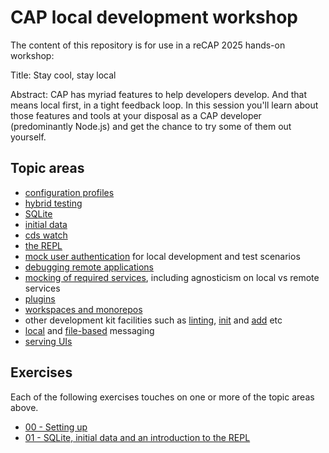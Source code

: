 # CAP local development workshop

The content of this repository is for use in a reCAP 2025 hands-on workshop:

Title: Stay cool, stay local

Abstract: CAP has myriad features to help developers develop. And that means local first, in a tight feedback loop. In this session you'll learn about those features and tools at your disposal as a CAP developer (predominantly Node.js) and get the chance to try some of them out yourself.

## Topic areas

- [configuration profiles](https://cap.cloud.sap/docs/node.js/cds-env#profiles)
- [hybrid testing](https://cap.cloud.sap/docs/advanced/hybrid-testing)
- [SQLite](https://cap.cloud.sap/docs/guides/databases-sqlite)
- [initial data](https://cap.cloud.sap/docs/guides/databases#providing-initial-data)
- [cds watch](https://cap.cloud.sap/docs/tools/cds-cli#cds-watch)
- [the REPL](https://cap.cloud.sap/docs/tools/cds-cli#cds-repl)
- [mock user authentication](https://cap.cloud.sap/docs/guides/security/authorization#prerequisite-authentication) for local development and test scenarios
- [debugging remote applications](https://cap.cloud.sap/docs/tools/cds-cli#remote-applications)
- [mocking of required services](https://cap.cloud.sap/docs/guides/using-services#mock-remote-service-as-odata-service-node-js), including agnosticism on local vs remote services
- [plugins](https://cap.cloud.sap/docs/plugins/#support-for-plugins)
- [workspaces and monorepos](https://cap.cloud.sap/docs/guides/deployment/microservices#create-a-solution-monorepo)
- other development kit facilities such as [linting](https://cap.cloud.sap/docs/tools/cds-lint/#usage-lint-cli), [init](https://cap.cloud.sap/docs/tools/cds-cli#cds-init) and [add](https://cap.cloud.sap/docs/tools/cds-cli#cds-add) etc
- [local](https://cap.cloud.sap/docs/node.js/messaging#local-messaging) and [file-based](https://cap.cloud.sap/docs/node.js/messaging#file-based) messaging
- [serving UIs](https://cap.cloud.sap/docs/get-started/in-a-nutshell#uis)

## Exercises

Each of the following exercises touches on one or more of the topic areas above.

- [00 - Setting up](exercises/00/)
- [01 - SQLite, initial data and an introduction to the REPL](exercises/01/)
